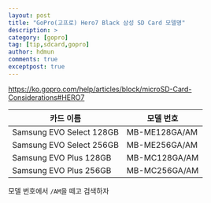 ```yaml
---
layout: post
title: "GoPro(고프로) Hero7 Black 삼성 SD Card 모델명"
description: >
category: [gopro]
tag: [tip,sdcard,gopro]
author: hdmun
comments: true
exceptpost: true
---
```


https://ko.gopro.com/help/articles/block/microSD-Card-Considerations#HERO7

카드 이름 | 모델 번호
--- | ---
Samsung EVO Select 128GB | MB-ME128GA/AM
Samsung EVO Select 256GB | MB-ME256GA/AM
Samsung EVO Plus 128GB | MB-MC128GA/AM
Samsung EVO Plus 256GB | MB-MC256GA/AM

모델 번호에서 `/AM`을 떼고 검색하자
